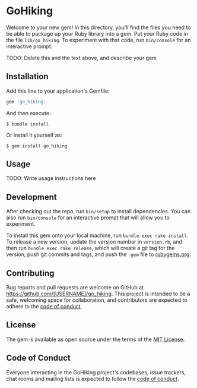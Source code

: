 # GoHiking

Welcome to your new gem! In this directory, you'll find the files you need to be able to package up your Ruby library into a gem. Put your Ruby code in the file `lib/go_hiking`. To experiment with that code, run `bin/console` for an interactive prompt.

TODO: Delete this and the text above, and describe your gem

## Installation

Add this line to your application's Gemfile:

```ruby
gem 'go_hiking'
```

And then execute:

    $ bundle install

Or install it yourself as:

    $ gem install go_hiking

## Usage

TODO: Write usage instructions here

## Development

After checking out the repo, run `bin/setup` to install dependencies. You can also run `bin/console` for an interactive prompt that will allow you to experiment.

To install this gem onto your local machine, run `bundle exec rake install`. To release a new version, update the version number in `version.rb`, and then run `bundle exec rake release`, which will create a git tag for the version, push git commits and tags, and push the `.gem` file to [rubygems.org](https://rubygems.org).

## Contributing

Bug reports and pull requests are welcome on GitHub at https://github.com/[USERNAME]/go_hiking. This project is intended to be a safe, welcoming space for collaboration, and contributors are expected to adhere to the [code of conduct](https://github.com/[USERNAME]/go_hiking/blob/master/CODE_OF_CONDUCT.md).


## License

The gem is available as open source under the terms of the [MIT License](https://opensource.org/licenses/MIT).

## Code of Conduct

Everyone interacting in the GoHiking project's codebases, issue trackers, chat rooms and mailing lists is expected to follow the [code of conduct](https://github.com/[USERNAME]/go_hiking/blob/master/CODE_OF_CONDUCT.md).
